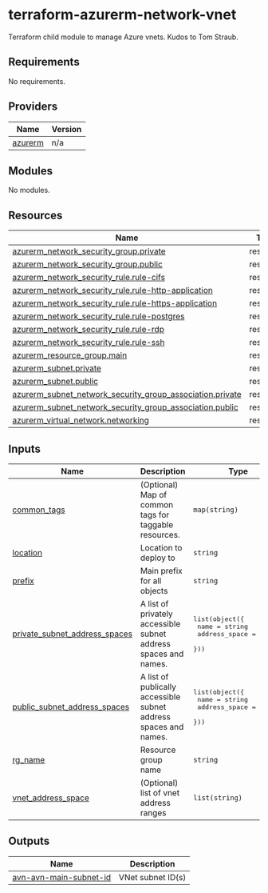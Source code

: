 # terraform-azurerm-network-vnet
Terraform child module to manage Azure vnets.
Kudos to Tom Straub.

<!-- BEGIN_TF_DOCS -->
## Requirements

No requirements.

## Providers

| Name | Version |
|------|---------|
| <a name="provider_azurerm"></a> [azurerm](#provider\_azurerm) | n/a |

## Modules

No modules.

## Resources

| Name | Type |
|------|------|
| [azurerm_network_security_group.private](https://registry.terraform.io/providers/hashicorp/azurerm/latest/docs/resources/network_security_group) | resource |
| [azurerm_network_security_group.public](https://registry.terraform.io/providers/hashicorp/azurerm/latest/docs/resources/network_security_group) | resource |
| [azurerm_network_security_rule.rule-cifs](https://registry.terraform.io/providers/hashicorp/azurerm/latest/docs/resources/network_security_rule) | resource |
| [azurerm_network_security_rule.rule-http-application](https://registry.terraform.io/providers/hashicorp/azurerm/latest/docs/resources/network_security_rule) | resource |
| [azurerm_network_security_rule.rule-https-application](https://registry.terraform.io/providers/hashicorp/azurerm/latest/docs/resources/network_security_rule) | resource |
| [azurerm_network_security_rule.rule-postgres](https://registry.terraform.io/providers/hashicorp/azurerm/latest/docs/resources/network_security_rule) | resource |
| [azurerm_network_security_rule.rule-rdp](https://registry.terraform.io/providers/hashicorp/azurerm/latest/docs/resources/network_security_rule) | resource |
| [azurerm_network_security_rule.rule-ssh](https://registry.terraform.io/providers/hashicorp/azurerm/latest/docs/resources/network_security_rule) | resource |
| [azurerm_resource_group.main](https://registry.terraform.io/providers/hashicorp/azurerm/latest/docs/resources/resource_group) | resource |
| [azurerm_subnet.private](https://registry.terraform.io/providers/hashicorp/azurerm/latest/docs/resources/subnet) | resource |
| [azurerm_subnet.public](https://registry.terraform.io/providers/hashicorp/azurerm/latest/docs/resources/subnet) | resource |
| [azurerm_subnet_network_security_group_association.private](https://registry.terraform.io/providers/hashicorp/azurerm/latest/docs/resources/subnet_network_security_group_association) | resource |
| [azurerm_subnet_network_security_group_association.public](https://registry.terraform.io/providers/hashicorp/azurerm/latest/docs/resources/subnet_network_security_group_association) | resource |
| [azurerm_virtual_network.networking](https://registry.terraform.io/providers/hashicorp/azurerm/latest/docs/resources/virtual_network) | resource |

## Inputs

| Name | Description | Type | Default | Required |
|------|-------------|------|---------|:--------:|
| <a name="input_common_tags"></a> [common\_tags](#input\_common\_tags) | (Optional) Map of common tags for taggable resources. | `map(string)` | `{}` | no |
| <a name="input_location"></a> [location](#input\_location) | Location to deploy to | `string` | `"West Europe"` | no |
| <a name="input_prefix"></a> [prefix](#input\_prefix) | Main prefix for all objects | `string` | n/a | yes |
| <a name="input_private_subnet_address_spaces"></a> [private\_subnet\_address\_spaces](#input\_private\_subnet\_address\_spaces) | A list of privately accessible subnet address spaces and names. | <pre>list(object({<br>    name          = string<br>    address_space = string<br>  }))</pre> | n/a | yes |
| <a name="input_public_subnet_address_spaces"></a> [public\_subnet\_address\_spaces](#input\_public\_subnet\_address\_spaces) | A list of publically accessible subnet address spaces and names. | <pre>list(object({<br>    name          = string<br>    address_space = string<br>  }))</pre> | n/a | yes |
| <a name="input_rg_name"></a> [rg\_name](#input\_rg\_name) | Resource group name | `string` | n/a | yes |
| <a name="input_vnet_address_space"></a> [vnet\_address\_space](#input\_vnet\_address\_space) | (Optional) list of vnet address ranges | `list(string)` | <pre>[<br>  "10.0.0.0/16"<br>]</pre> | no |

## Outputs

| Name | Description |
|------|-------------|
| <a name="output_avn-avn-main-subnet-id"></a> [avn-avn-main-subnet-id](#output\_avn-avn-main-subnet-id) | VNet subnet ID(s) |
<!-- END_TF_DOCS -->
